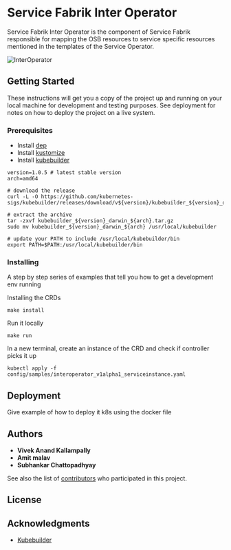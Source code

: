 # Service Fabrik Inter Operator

Service Fabrik Inter Operator is the component of Service Fabrik responsible for mapping the OSB resources to service specific resources mentioned in the templates of the Service Operator.

![InterOperator](https://github.wdf.sap.corp/I068838/service-fabrik-interoperator/blob/add-readme/images/InterOperator.png)

## Getting Started

These instructions will get you a copy of the project up and running on your local machine for development and testing purposes. See deployment for notes on how to deploy the project on a live system.

### Prerequisites

* Install [dep](https://github.com/golang/dep)
* Install [kustomize](https://github.com/kubernetes-sigs/kustomize)
* Install [kubebuilder](https://github.com/kubernetes-sigs/kubebuilder)

```
version=1.0.5 # latest stable version
arch=amd64

# download the release
curl -L -O https://github.com/kubernetes-sigs/kubebuilder/releases/download/v${version}/kubebuilder_${version}_darwin_${arch}.tar.gz

# extract the archive
tar -zxvf kubebuilder_${version}_darwin_${arch}.tar.gz
sudo mv kubebuilder_${version}_darwin_${arch} /usr/local/kubebuilder

# update your PATH to include /usr/local/kubebuilder/bin
export PATH=$PATH:/usr/local/kubebuilder/bin
```

### Installing

A step by step series of examples that tell you how to get a development env running

Installing the CRDs

```
make install
```

Run it locally

```
make run
```

In a new terminal, create an instance of the CRD and check if controller picks it up

```
kubectl apply -f config/samples/interoperator_v1alpha1_serviceinstance.yaml
```


## Deployment

Give example of how to deploy it k8s using the docker file

## Authors

* **Vivek Anand Kallampally**
* **Amit malav**
* **Subhankar Chattopadhyay**

See also the list of [contributors](https://github.com/cloudfoundry-incubator/service-fabrik-broker/contributors) who participated in this project.

## License


## Acknowledgments

* [Kubebuilder](https://github.com/kubernetes-sigs/kubebuilder)

